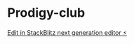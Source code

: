 # Prodigy-club

[Edit in StackBlitz next generation editor ⚡️](https://stackblitz.com/~/github.com/EmadMS/Prodigy-club)